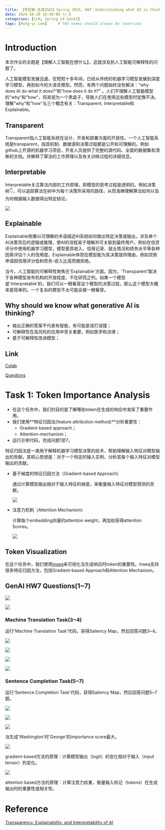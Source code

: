 ```yaml
---
title: 【李宏毅-生成式AI】Spring 2024, HW7：Understanding what AI is thinking
date: 2024-10-20 16:40:00 +/-8
categories: [LLM, Spring 24 GenAI]
tags: [Hung-yi Lee]     # TAG names should always be lowercase
---
```


# Introduction

本次作业的主题是【理解人工智能在想什么】，这就涉及到人工智能可解释性的问题了。

人工智能模型发展迅速，在短短十多年间，已经从传统的机器学习模型发展到深度学习模型，再到如今的大语言模型。然而，有两个问题始终没有解决：”why does AI do what it does?“和“how does it do it?” 。人们不理解人工智能模型的”why“和”how“，将其视为一个黑盒子，导致人们在使用这些模型时犹豫不决。理解”why“和”how“与三个概念有关：Transparent, Interpretable和Explainable。

## Transparent

Transparent指人工智能系统在设计、开发和部署方面的开放性。一个人工智能系统是transparent，指其机制、数据源和决策过程都是公开和可理解的。例如github上开源的机器学习项目，开发人员提供了完整的源代码、全面的数据集和清晰的文档。并解释了算法的工作原理以及有关训练过程的详细信息。

## Interpretable

Interpretable关注算法内部的工作原理，即模型的思考过程是透明的。例如决策树👇，可以追踪算法在树中为每个决策所采用的路径，从而准确理解算法如何以及为何根据输入数据得出特定结论。

![](../assets/images/Hung-yi_Lee/Decision_tree_model.png)

## Explainable

Explainable侧重以可理解的术语描述AI系统如何做出特定决策或输出，涉及单个AI决策背后的逻辑或推理，使AI的流程易于理解并可关联到最终用户。例如在信贷评分中使用机器学习模型，模型更具收入、信用记录、就业情况和债务水平等各种因素评估个人的信用度。Explainable体现在模型能为其决策提供理由，例如贷款申请因信用评分低和债务-收入比高而被拒绝。

当今，人工智能的可解释性聚焦在'Explainable'方面。因为，'Transparent'取决于各种模型发布机构的开放程度，不在研究之列。如果一个模型是'Interpretable'的，我们可以一眼看穿这个模型的决策过程，那么这个模型大概率是简单的。一个复杂的模型不太可能会被一眼看穿。

## Why should we know what generative AI is thinking?

- 输出正确的答案不代表有智能，有可能是误打误撞；
- 可解释性在高风险的应用中至关重要，例如医学和法律；
- 基于可解释性改进模型；

## Link

[Colab](https://colab.research.google.com/drive/1iORu8cc7dPzooVGNwsGidQ4xIAyDxF6x?usp=sharing)

[Questions](https://hackmd.io/@reu7cWRzREKcA7gfMs6hxw/SyOYywp6a)

# Task 1: Token Importance Analysis

- 在这个任务中，我们的目的是了解哪些token在生成的响应中发挥了重要作用。
- 我们使用**特征归因法(feature attribution method)**分析重要性：
  - Gradient-based approach；
  - Attention-mechanism；
- 运行示例代码，完成问题1至7。

特征归因法是一类用于解释机器学习模型决策的技术，帮助理解输入特征对模型输出的贡献。其核心思想是：对于一个特定的输入实例，分析其每个输入特征对模型输出的贡献。

- 基于梯度的特征归因方法（Gradient-based Approach）

  通过计算模型输出相对于输入特征的梯度，来衡量输入特征对模型预测的贡献。

  ![](../assets/images/Hung-yi_Lee/hw7-1.PNG)

- 注意力机制（Attention Mechanism）

  计算每个embedding向量的attention weight，再加权获得attention Scores。

  ![](../assets/images/Hung-yi_Lee/hw7-2.PNG)

## Token Visualization

在这个任务中，我们使用[inseq](https://github.com/inseq-team/inseq/)来可视化当生成响应时token的重要性。Inseq支持很多特征归因方法，包括Gradient-based Approach和Attention Mechanism。

## GenAI HW7 Questions(1~7)

![](../assets/images/Hung-yi_Lee/hw7-3.PNG)

![](../assets/images/Hung-yi_Lee/hw7-4.PNG)

### Machine Translation Task(3~4)

运行'Machine Translation Task'代码，获得Saliency Map，然后回答问题3~4。

![](../assets/images/Hung-yi_Lee/hw7-6.PNG)

![](../assets/images/Hung-yi_Lee/hw7-7.PNG)

![](../assets/images/Hung-yi_Lee/hw7-5.PNG)

![](../assets/images/Hung-yi_Lee/hw7-8.PNG)

### Sentence Completion Task(5~7)

运行'Sentence Completion Task'代码，获得Saliency Map，然后回答问题5~7题。

![](../assets/images/Hung-yi_Lee/hw7-9.PNG)

![](../assets/images/Hung-yi_Lee/hw7-10.png)

![](../assets/images/Hung-yi_Lee/hw7-11.PNG)

当生成'Washington'时'George'的importance score最大。

![](../assets/images/Hung-yi_Lee/hw7-12.PNG)

gradient-based方法的原理：计算模型输出（logit）的变化相对于输入（input tensor）的变化。

![](../assets/images/Hung-yi_Lee/hw7-13.PNG)

attention based方法的原理：计算注意力权重，衡量输入标记（tokens）在生成输出时的重要性或相关性。



# Reference

[Transparency, Explainability, and Interpretability of AI](https://www.cimplifi.com/resources/transparency-explainability-and-interpretability-of-ai/)




